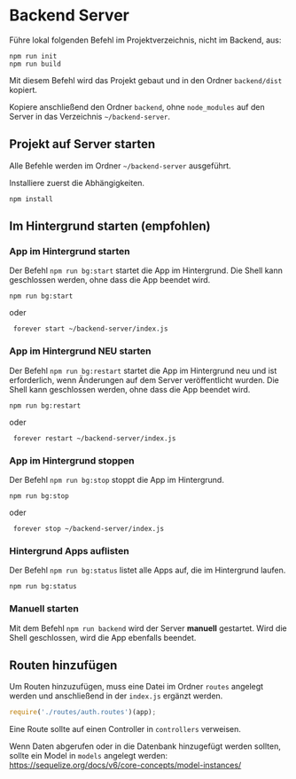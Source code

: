 # Backend Server

Führe lokal folgenden Befehl im Projektverzeichnis, nicht im Backend, aus:

```shell
npm run init
npm run build
```

Mit diesem Befehl wird das Projekt gebaut und in den Ordner `backend/dist` kopiert.

Kopiere anschließend den Ordner `backend`, ohne `node_modules` auf den Server in das Verzeichnis `~/backend-server`.

## Projekt auf Server starten

Alle Befehle werden im Ordner `~/backend-server` ausgeführt.

Installiere zuerst die Abhängigkeiten.
    
```shell
npm install
```

## Im Hintergrund starten (empfohlen)

### App im Hintergrund starten

Der Befehl `npm run bg:start` startet die App im Hintergrund. Die Shell kann geschlossen werden, ohne dass die App beendet wird.

```shell
npm run bg:start
```

oder

```shell
 forever start ~/backend-server/index.js
```

### App im Hintergrund NEU starten

Der Befehl `npm run bg:restart` startet die App im Hintergrund neu und ist erforderlich, wenn Änderungen auf dem Server
veröffentlicht wurden. Die Shell kann geschlossen werden, ohne dass die App beendet wird.

```shell
npm run bg:restart
```

oder

```shell
 forever restart ~/backend-server/index.js
```

### App im Hintergrund stoppen

Der Befehl `npm run bg:stop` stoppt die App im Hintergrund.

```shell
npm run bg:stop
```

oder

```shell
 forever stop ~/backend-server/index.js
```

### Hintergrund Apps auflisten

Der Befehl `npm run bg:status` listet alle Apps auf, die im Hintergrund laufen.

```shell
npm run bg:status
```

### Manuell starten

Mit dem Befehl `npm run backend` wird der Server **manuell** gestartet. Wird die Shell geschlossen, wird die App ebenfalls beendet.

## Routen hinzufügen

Um Routen hinzuzufügen, muss eine Datei im Ordner `routes` angelegt werden und anschließend in der `index.js` ergänzt werden.

```js
require('./routes/auth.routes')(app);
```

Eine Route sollte auf einen Controller in `controllers` verweisen.

Wenn Daten abgerufen oder in die Datenbank hinzugefügt werden sollten, sollte ein Model in `models` angelegt werden: https://sequelize.org/docs/v6/core-concepts/model-instances/
